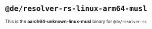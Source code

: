 # `@de/resolver-rs-linux-arm64-musl`

This is the **aarch64-unknown-linux-musl** binary for `@de/resolver-rs`
